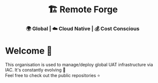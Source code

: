 <h1 align="center">🏗️ Remote Forge</h1>

<h3 align="center">🌍 Global | ☁️ Cloud Native | 💰 Cost Conscious</h3>

# Welcome 👋
This organisation is used to manage/deploy global UAT infrastructure via IAC. It's constantly evolving 🚀\
Feel free to check out the public repositories ⭐